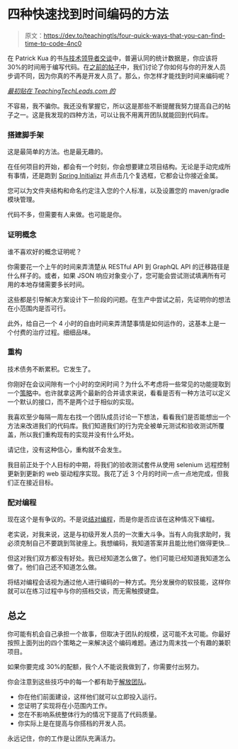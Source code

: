 # 四种快速找到时间编码的方法

> 原文：<https://dev.to/teachingtls/four-quick-ways-that-you-can-find-time-to-code-4nc0>

在 Patrick Kua 的书[与技术领导者交谈](https://leanpub.com/talking-with-tech-leads)中，普遍认同的统计数据是，你应该将 30%的时间用于编写代码。在[之前的帖子](https://teachingtechleads.com/four-quick-ways-that-you-can-find-time-to-code/)中，我们讨论了你如何与你的开发人员步调不同，因为你真的不再是开发人员了。那么，你怎样才能找到时间来编码呢？

*[最初贴在 TeachingTechLeads.com 的](https://teachingtechleads.com/top-5-responsibilities-of-a-tech-lead/)*

不容易，我不骗你。我还没有掌握它，所以这是那些不断提醒我努力提高自己的帖子之一。这是我发现的四种方法，可以让我不用离开团队就能回到代码库。

### 搭建脚手架

这是最简单的方法。也是最无趣的。

在任何项目的开始，都会有一个时刻，你会想要建立项目结构。无论是手动完成所有事情，还是跑到 [Spring Initializr](https://start.spring.io/) 并点击几个复选框，它都会让你接近金属。

您可以为文件夹结构和命名约定注入您的个人标准，以及设置您的 maven/gradle 模块管理。

代码不多，但需要有人来做。也可能是你。

### 证明概念

谁不喜欢好的概念证明呢？

你需要花一个上午的时间来弄清楚从 RESTful API 到 GraphQL API 的迁移路径是什么样子的。或者，如果 JSON 响应对象变小了，您可能会尝试测试填满所有可用的本地存储需要多长时间。

这些都是引导解决方案设计下一阶段的问题。在生产中尝试之前，先证明你的想法在小范围内是否可行。

此外，给自己一个 4 小时的自由时间来弄清楚事情是如何运作的，这基本上是一个付费的治疗过程。细细品味。

### 重构

技术债务不断累积。它发生了。

你刚好在会议间隙有一个小时的空闲时间？为什么不考虑将一些常见的功能提取到一个[策略](https://sourcemaking.com/design_patterns/strategy)中。也许就拿这两个最新的合并请求来说，看看是否有一种方法可以定义一个默认的接口，而不是两个过于相似的实现。

我喜欢至少每隔一周左右找一个团队成员讨论一下想法，看看我们是否能想出一个方法来改进我们的代码库。我们知道我们的行为完全被单元测试和验收测试所覆盖，所以我们重构现有的实现并没有什么坏处。

请记住，没有这种信心，重构就不会发生。

我目前正处于个人目标的中期，将我们的验收测试套件从使用 selenium 远程控制更新到更新的 web 驱动程序实现。我花了近 3 个月的时间一点一点地完成，但我们正在接近目标。

### 配对编程

现在这个是有争议的。不是说[结对编程](https://www.agilealliance.org/glossary/pairing/)，而是你是否应该在这种情况下编程。

老实说，对我来说，这是与初级开发人员的一次重大斗争。当有人向我求助时，我必须克制自己不要跳到驾驶座上。我想编码，我知道答案并且能比他们做得更快…

但这对我们双方都没有好处。我已经知道怎么做了。他们可能已经知道我知道怎么做了。他们自己还不知道怎么做。

将结对编程会话视为通过他人进行编码的一种方式。充分发展你的软技能，这样你就可以在练习过程中与你的搭档交谈，而无需触摸键盘。

## 总之

你可能有机会自己承担一个故事，但取决于团队的规模，这可能不太可能。你最好按照上面列出的四个策略之一来解决这个编码难题。通过为周末找一个有趣的兼职项目。

如果你要完成 30%的配额，我个人不能说我做到了，你需要付出努力。

你会注意到这些技巧中的每一个都有助于[解放团队](https://teachingtechleads.com/how-to-stop-holding-your-team-back/)。

*   你在他们前面建设，这样他们就可以立即投入运行。
*   您证明了实现将在小范围内工作。
*   您在不影响系统整体行为的情况下提高了代码质量。
*   你实际上是在提高与你搭档的开发人员。

永远记住，你的工作是让团队充满活力。